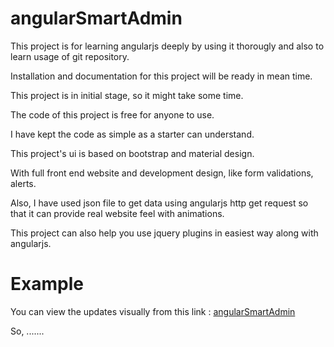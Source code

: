 # angularSmartAdmin
This project is for learning angularjs deeply by using it thorougly and also to learn usage of git repository.

Installation and documentation for this project will be ready in mean time.

This project is in initial stage, so it might take some time.

The code of this project is free for anyone to use.

I have kept the code as simple as a starter can understand.

This project's ui is based on bootstrap and material design.

With full front end website and development design, like form validations, alerts.

Also, I have used json file to get data using angularjs http get request so that it can provide real website feel with animations.

This project can also help you use jquery plugins in easiest way along with angularjs.

<h1>Example</h1>

You can view the updates visually from this link : <a href="https://angularjsSmartAdmin.github.io">angularSmartAdmin</a>

So, .......
